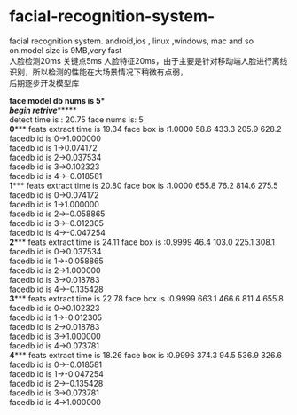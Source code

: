 # facial-recognition-system-
facial recognition system. android,ios , linux ,windows, mac and so on.model size is 9MB,very fast  
人脸检测20ms 关键点5ms  人脸特征20ms，由于主要是针对移动端人脸进行离线识别，所以检测的性能在大场景情况下稍微有点弱，  
后期逐步开发模型库


******face model db nums is 5*******  
*********begin retrive**************  
detect time is : 20.75 face nums is: 5  
**********0*************  feats extract time is 19.34  face box is :1.0000 58.6 433.3 205.9 628.2  
facedb id is 0->1.000000  
facedb id is 1->0.074172  
facedb id is 2->0.037534  
facedb id is 3->0.102323  
facedb id is 4->-0.018581  
**********1*************  feats extract time is 20.80  face box is :1.0000 655.8 76.2 814.6 275.5  
facedb id is 0->0.074172  
facedb id is 1->1.000000  
facedb id is 2->-0.058865  
facedb id is 3->-0.012305  
facedb id is 4->-0.047254  
**********2*************  feats extract time is 24.11  face box is :0.9999 46.4 103.0 225.1 308.1  
facedb id is 0->0.037534  
facedb id is 1->-0.058865  
facedb id is 2->1.000000  
facedb id is 3->0.018783  
facedb id is 4->-0.135428  
**********3*************  feats extract time is 22.78  face box is :0.9999 663.1 466.6 811.4 655.8  
facedb id is 0->0.102323  
facedb id is 1->-0.012305  
facedb id is 2->0.018783  
facedb id is 3->1.000000  
facedb id is 4->0.073781  
**********4*************  feats extract time is 18.26  face box is :0.9996 374.3 94.5 536.9 326.6  
facedb id is 0->-0.018581  
facedb id is 1->-0.047254  
facedb id is 2->-0.135428  
facedb id is 3->0.073781  
facedb id is 4->1.000000
